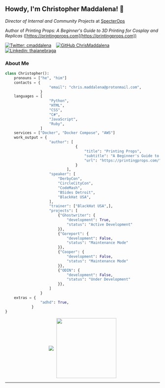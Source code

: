 ## Howdy, I'm Christopher Maddalena! 👋

_Director of Internal and Community Projects_ at [SpecterOps](http://www.specterops.io)

Author of _Printing Props: A Beginner's Guide to 3D Printing for Cosplay and Replicas_ ([https://printingprops.com](https://printingprops.com))

[![Twitter: cmaddalena](https://img.shields.io/twitter/follow/cmaddalena?style=social)](https://twitter.com/cmaddalena) &nbsp;&nbsp; [![GitHub ChrisMaddalena](https://img.shields.io/github/followers/chrismaddalena?label=follow&style=social)](https://github.com/chrismaddalena) &nbsp;&nbsp; [![Linkedin: thaianebraga](https://img.shields.io/badge/-christophermaddalena-blue?style=flat-square&logo=Linkedin&logoColor=white&link=https://www.linkedin.com/in/cmaddalena/)](https://www.linkedin.com/in/cmaddalena/)

### About Me



```python
class Christopher():
    pronouns = ["he", "him"]
    contacts = {
                    "email": "chris.maddalena@protonmail.com",
                }
    languages = [
                    "Python",
                    "HTML",
                    "CSS",
                    "C#",
                    "JavaScript",
                    "Ruby",
                ]
    services = ["Docker", "Docker Compose", "AWS"]
    work_output = {
                    "author": [
                                {
                                    "title": "Printing Props",
                                    "subtitle": "A Beginner's Guide to 3D Printing for Cosplay and Replicas",
                                    "url": "https://printingprops.com/",
                                }
                            ],
                    "speaker": [
                        "DerbyCon",
                        "CircleCityCon",
                        "CodeMash",
                        "BSides Detroit",
                        "BlackHat USA",
                    ],
                    "trainer": ["BlackHat USA",],
                    "projects": [
                        {"Ghostwriter": {
                            "development": True,
                            "status": "Active Development"
                        }},
                        {"Goreport": {
                            "development": False,
                            "status": "Maintenance Mode"
                        }},
                        {"Cooper": {
                            "development": False,
                            "status": "Maintenance Mode"
                        }},
                        {"ODIN": {
                            "development": False,
                            "status": "Under Development"
                        }},
                    ]
                }
    extras = {
                "adhd": True,
            }
}
```

<div align="center">
    <img align="center" src="https://github-readme-stats.vercel.app/api?username=chrismaddalena&show_icons=true&theme=material-palenight" /> <img align="center" style="height: 195px; padding-left: 5px;" src="https://github-readme-stats.vercel.app/api/top-langs/?username=chrismaddalena&layout=compact&theme=material-palenight" />
</div>

---
